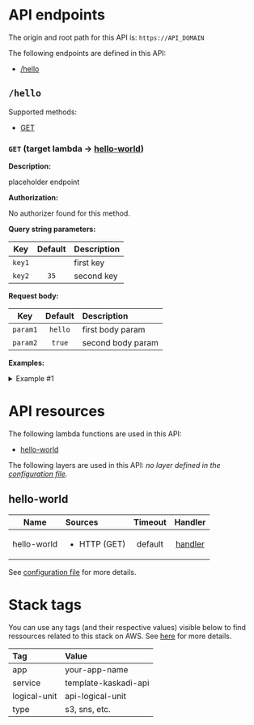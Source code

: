 # API endpoints

The origin and root path for this API is: `https://API_DOMAIN`

The following endpoints are defined in this API:
- [/hello](#/hello)

## `/hello` <a name="/hello"></a>

Supported methods:
- [GET](#hello-GET)

### `GET` (target lambda → [hello-world](#hello-world)) <a name="hello-GET"></a>

**Description:**

placeholder endpoint

**Authorization:**

No authorizer found for this method.

**Query string parameters:**

|   Key  | Default | Description |
| :----: | :-----: | :---------- |
| `key1` |         | first key   |
| `key2` |   `35`  | second key  |

**Request body:**

|    Key   | Default | Description       |
| :------: | :-----: | :---------------- |
| `param1` | `hello` | first body param  |
| `param2` |  `true` | second body param |

**Examples:**

<details>
<summary>Example #1</summary>

_Response:_

```HTTP
Status code:
  200

Headers:
  x-kaskadi-data: some data
```
</details>

# API resources

The following lambda functions are used in this API:
- [hello-world](#hello-world)

The following layers are used in this API:
_no layer defined in the [configuration file](./serverless.yml)._

## hello-world <a name="hello-world"></a>

|     Name    | Sources                      | Timeout |                  Handler                  |
| :---------: | :--------------------------- | :-----: | :---------------------------------------: |
| hello-world | <ul><li>HTTP (GET)</li></ul> | default | [handler](./lambdas/hello-world/index.js) |

See [configuration file](./serverless.yml) for more details.

# Stack tags

You can use any tags (and their respective values) visible below to find ressources related to this stack on AWS. See [here](https://docs.amazonaws.cn/en_us/AWSCloudFormation/latest/UserGuide/aws-properties-resource-tags.html) for more details.

| Tag          | Value                |
| :----------- | :------------------- |
| app          | your-app-name        |
| service      | template-kaskadi-api |
| logical-unit | api-logical-unit     |
| type         | s3, sns, etc.        |